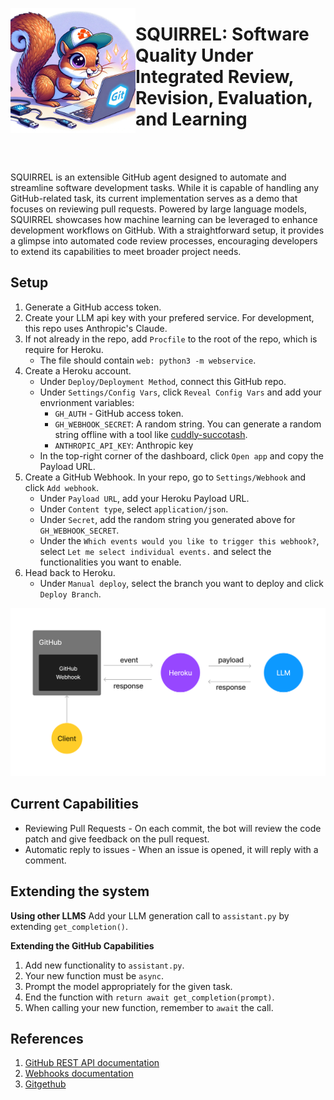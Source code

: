 <p align="center">
    <img src="/assets/logo.jpeg" width="200" height="200" align="left"> 
    <h1>SQUIRREL: Software Quality Under Integrated Review, Revision, Evaluation, and Learning</h1>
</p>
<br/>
<br/>

SQUIRREL is an extensible GitHub agent designed to automate and streamline software development tasks. While it is capable of handling any GitHub-related task, its current implementation serves as a demo that focuses on reviewing pull requests. Powered by large language models, SQUIRREL showcases how machine learning can be leveraged to enhance development workflows on GitHub. With a straightforward setup, it provides a glimpse into automated code review processes, encouraging developers to extend its capabilities to meet broader project needs.

## Setup
1. Generate a GitHub access token.
2. Create your LLM api key with your prefered service. For development, this repo uses Anthropic's Claude.
3. If not already in the repo, add `Procfile` to the root of the repo, which is require for Heroku.
    - The file should contain `web: python3 -m webservice`.
4. Create a Heroku account.
    - Under `Deploy/Deployment Method`, connect this GitHub repo.
    - Under `Settings/Config Vars`, click `Reveal Config Vars` and add your envrionment variables: 
        - `GH_AUTH` - GitHub access token.
        - `GH_WEBHOOK_SECRET`: A random string. You can generate a random string offline with a tool like [cuddly-succotash](https://github.com/ch3njust1n/cuddly-succotash).
        - `ANTHROPIC_API_KEY`: Anthropic key
    - In the top-right corner of the dashboard, click `Open app` and copy the Payload URL.
5. Create a GitHub Webhook. In your repo, go to `Settings/Webhook` and click `Add webhook`.
    - Under `Payload URL`, add your Heroku Payload URL.
    - Under `Content type`, select `application/json`.
    - Under `Secret`, add the random string you generated above for `GH_WEBHOOK_SECRET`.
    - Under the `Which events would you like to trigger this webhook?`, select `Let me select individual events.` and select the functionalities you want to enable.
6. Head back to Heroku.
    - Under `Manual deploy`, select the branch you want to deploy and click `Deploy Branch`.


![system-diagram](/assets/github.png)


## Current Capabilities
- Reviewing Pull Requests - On each commit, the bot will review the code patch and give feedback on the pull request.
- Automatic reply to issues - When an issue is opened, it will reply with a comment.

## Extending the system

**Using other LLMS**
Add your LLM generation call to `assistant.py` by extending `get_completion()`.

**Extending the GitHub Capabilities**
1. Add new functionality to `assistant.py`.
2. Your new function must be `async`.
3. Prompt the model appropriately for the given task.
4. End the function with `return await get_completion(prompt)`.
5. When calling your new function, remember to `await` the call.


## References
1. [GitHub REST API documentation](https://docs.github.com/en/rest?apiVersion=2022-11-28)
2. [Webhooks documentation](https://docs.github.com/en/webhooks#events)
3. [Gitgethub](https://gidgethub.readthedocs.io/en/latest/index.html)